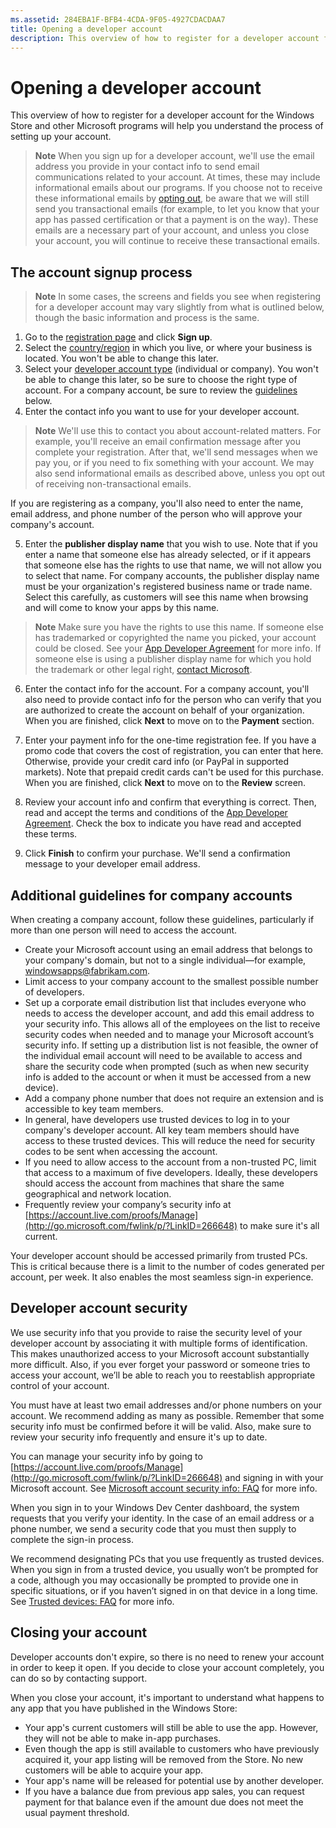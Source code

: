 ```yaml
---
ms.assetid: 284EBA1F-BFB4-4CDA-9F05-4927CDACDAA7
title: Opening a developer account
description: This overview of how to register for a developer account for the Windows Store and other Microsoft programs will help you understand the process of setting up your account.
---
```

# Opening a developer account

This overview of how to register for a developer account for the Windows Store and other Microsoft programs will help you understand the process of setting up your account.

> **Note**  When you sign up for a developer account, we'll use the email address you provide in your contact info to send email communications related to your account. At times, these may include informational emails about our programs. If you choose not to receive these informational emails by [opting out](http://go.microsoft.com/fwlink/p/?LinkId=533280), be aware that we will still send you transactional emails (for example, to let you know that your app has passed certification or that a payment is on the way). These emails are a necessary part of your account, and unless you close your account, you will continue to receive these transactional emails.

## The account signup process

> **Note**  In some cases, the screens and fields you see when registering for a developer account may vary slightly from what is outlined below, though the basic information and process is the same.

1.  Go to the [registration page](http://go.microsoft.com/fwlink/p/?LinkId=615100) and click **Sign up**.
2.  Select the [country/region](account-types-locations-and-fees.md#account-markets) in which you live, or where your business is located. You won't be able to change this later.
3.  Select your [developer account type](account-types-locations-and-fees.md) (individual or company). You won't be able to change this later, so be sure to choose the right type of account. For a company account, be sure to review the [guidelines](#additional-guidelines-for-company-accounts) below.
4.  Enter the contact info you want to use for your developer account.

  > **Note**  We'll use this to contact you about account-related matters. For example, you'll receive an email confirmation message after you complete your registration. After that, we'll send messages when we pay you, or if you need to fix something with your account. We may also send informational emails as described above, unless you opt out of receiving non-transactional emails.

   If you are registering as a company, you'll also need to enter the name, email address, and phone number of the person who will approve your company's account.

5.  Enter the **publisher display name** that you wish to use. Note that if you enter a name that someone else has already selected, or if it appears that someone else has the rights to use that name, we will not allow you to select that name. For company accounts, the publisher display name must be your organization's registered business name or trade name. Select this carefully, as customers will see this name when browsing and will come to know your apps by this name.

  >  **Note**  Make sure you have the rights to use this name. If someone else has trademarked or copyrighted the name you picked, your account could be closed. See your [App Developer Agreement](https://msdn.microsoft.com/library/windows/apps/Hh694058) for more info. If someone else is using a publisher display name for which you hold the trademark or other legal right, [contact Microsoft](http://go.microsoft.com/fwlink/p/?LinkId=233777).    

6.  Enter the contact info for the account. For a company account, you'll also need to provide contact info for the person who can verify that you are authorized to create the account on behalf of your organization. When you are finished, click **Next** to move on to the **Payment** section.

7.  Enter your payment info for the one-time registration fee. If you have a promo code that covers the cost of registration, you can enter that here. Otherwise, provide your credit card info (or PayPal in supported markets). Note that prepaid credit cards can't be used for this purchase. When you are finished, click **Next** to move on to the **Review** screen.

8.  Review your account info and confirm that everything is correct. Then, read and accept the terms and conditions of the [App Developer Agreement](https://msdn.microsoft.com/library/windows/apps/Hh694058). Check the box to indicate you have read and accepted these terms.

9.  Click **Finish** to confirm your purchase. We'll send a confirmation message to your developer email address.

## Additional guidelines for company accounts

When creating a company account, follow these guidelines, particularly if more than one person will need to access the account.

-   Create your Microsoft account using an email address that belongs to your company's domain, but not to a single individual—for example, windowsapps@fabrikam.com.
-   Limit access to your company account to the smallest possible number of developers.
-   Set up a corporate email distribution list that includes everyone who needs to access the developer account, and add this email address to your security info. This allows all of the employees on the list to receive security codes when needed and to manage your Microsoft account’s security info. If setting up a distribution list is not feasible, the owner of the individual email account will need to be available to access and share the security code when prompted (such as when new security info is added to the account or when it must be accessed from a new device).
-   Add a company phone number that does not require an extension and is accessible to key team members.
-   In general, have developers use trusted devices to log in to your company's developer account. All key team members should have access to these trusted devices. This will reduce the need for security codes to be sent when accessing the account.
-   If you need to allow access to the account from a non-trusted PC, limit that access to a maximum of five developers. Ideally, these developers should access the account from machines that share the same geographical and network location.
-   Frequently review your company’s security info at [https://account.live.com/proofs/Manage](http://go.microsoft.com/fwlink/p/?LinkID=266648) to make sure it's all current.

Your developer account should be accessed primarily from trusted PCs. This is critical because there is a limit to the number of codes generated per account, per week. It also enables the most seamless sign-in experience.

## Developer account security

We use security info that you provide to raise the security level of your developer account by associating it with multiple forms of identification. This makes unauthorized access to your Microsoft account substantially more difficult. Also, if you ever forget your password or someone tries to access your account, we’ll be able to reach you to reestablish appropriate control of your account.

You must have at least two email addresses and/or phone numbers on your account. We recommend adding as many as possible. Remember that some security info must be confirmed before it will be valid. Also, make sure to review your security info frequently and ensure it's up to date.

You can manage your security info by going to [https://account.live.com/proofs/Manage](http://go.microsoft.com/fwlink/p/?LinkID=266648) and signing in with your Microsoft account. See [Microsoft account security info: FAQ](http://go.microsoft.com/fwlink/p/?LinkID=272177) for more info.

When you sign in to your Windows Dev Center dashboard, the system requests that you verify your identity. In the case of an email address or a phone number, we send a security code that you must then supply to complete the sign-in process.

We recommend designating PCs that you use frequently as trusted devices. When you sign in from a trusted device, you usually won’t be prompted for a code, although you may occasionally be prompted to provide one in specific situations, or if you haven’t signed in on that device in a long time. See [Trusted devices: FAQ](http://go.microsoft.com/fwlink/p/?LinkID=331123) for more info.

## Closing your account

Developer accounts don't expire, so there is no need to renew your account in order to keep it open. If you decide to close your account completely, you can do so by contacting support.

When you close your account, it's important to understand what happens to any app that you have published in the Windows Store:

-   Your app's current customers will still be able to use the app. However, they will not be able to make in-app purchases.
-   Even though the app is still available to customers who have previously acquired it, your app listing will be removed from the Store. No new customers will be able to acquire your app.
-   Your app's name will be released for potential use by another developer.
-   If you have a balance due from previous app sales, you can request payment for that balance even if the amount due does not meet the usual payment threshold.




<!--HONumber=Mar16_HO4-->



